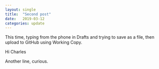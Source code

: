 ```yaml
---
layout: single
title:  "Second post"
date:   2019-03-12
categories: update
---
```


This time, typing from the phone in Drafts and trying to save as a file, then upload to GitHub using Working Copy. 

Hi Charles 

Another line, curious.
